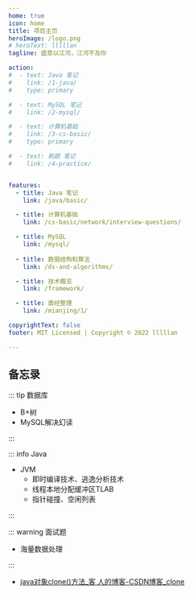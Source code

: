 ```yaml
---
home: true
icon: home
title: 项目主页
heroImage: /logo.png
# heroText: lllllan
tagline: 盛意以江河，江河不及你

action:
#  - text: Java 笔记
#    link: /1-java/
#    type: primary

#  - text: MySQL 笔记
#    link: /2-mysql/

#  - text: 计算机基础
#    link: /3-cs-basic/
#    type: primary

#  - text: 刷题 笔记
#    link: /4-practice/


features:
  - title: Java 笔记
    link: /java/basic/

  - title: 计算机基础
    link: /cs-basic/network/interview-questions/

  - title: MySQL
    link: /mysql/
  
  - title: 数据结构和算法
    link: /ds-and-algorithms/

  - title: 技术概览
    link: /framework/

  - title: 面经整理
    link: /mianjing/1/

copyrightText: false
footer: MIT Licensed | Copyright © 2022 lllllan

---
```








## 备忘录

::: tip 数据库

- B+树
- MySQL解决幻读

:::



::: info Java

- JVM
    - 即时编译技术、逃逸分析技术
    - 线程本地分配缓冲区TLAB
    - 指针碰撞、空闲列表


:::



::: warning 面试题

- 海量数据处理

:::



- [java对象clone()方法_客 人的博客-CSDN博客_clone](https://blog.csdn.net/qq_33314107/article/details/80271963)
